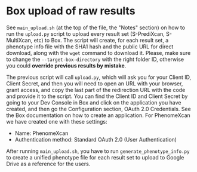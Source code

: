 # Box upload of raw results

See `main_upload.sh` (at the top of the file, the "Notes" section) on how to run the `upload.py` script to upload every result set (S-PrediXcan, S-MultiXcan, etc) to Box.
The script will create, for each result set, a phenotype info file with the SHA1 hash and the public URL for direct download, along with the
`wget` command to download it. Please, make sure to change the `--target-box-directory` with the right folder ID, otherwise
you could **override previous results by mistake**.

The previous script will call `upload.py`, which will ask you for your Client ID, Client Secret, and then you will need
to open an URL with your browser, grant access, and copy the last part of the redirection URL with the code and provide it
to the script. You can find the Client ID and Client Secret by going to your Dev Console
in Box and click on the application you have created, and then go the Configuration section, OAuth 2.0 Credentials.
See the Box documentation on how to create an application. For PhenomeXcan we have created one with these settings:

 * Name: PhenomeXcan
 * Authentication method: Standard OAuth 2.0 (User Authentication)

After running `main_upload.sh`, you have to run `generate_phenotype_info.py` to create a unified phenotype file
for each result set to upload to Google Drive as a reference for the users.
